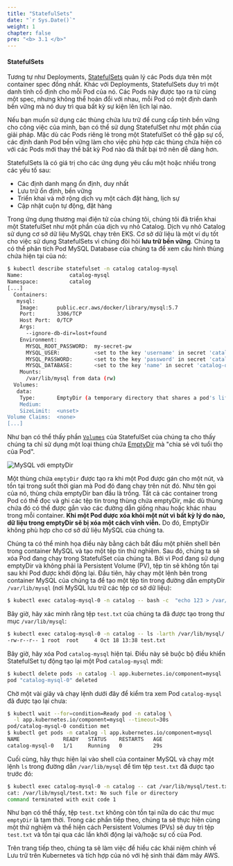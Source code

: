 ```yaml
---
title: "StatefulSets"
date: "`r Sys.Date()`"
weight: 1
chapter: false
pre: "<b> 3.1 </b>"
---
```


#### StatefulSets

Tương tự như Deployments, [StatefulSets](https://kubernetes.io/docs/concepts/workloads/controllers/statefulset/) quản lý các Pods dựa trên một container spec đồng nhất. Khác với Deployments, StatefulSets duy trì một danh tính cố định cho mỗi Pod của nó. Các Pods này được tạo ra từ cùng một spec, nhưng không thể hoán đổi với nhau, mỗi Pod có một định danh bền vững mà nó duy trì qua bất kỳ sự kiện lên lịch lại nào.

Nếu bạn muốn sử dụng các thùng chứa lưu trữ để cung cấp tính bền vững cho công việc của mình, bạn có thể sử dụng StatefulSet như một phần của giải pháp. Mặc dù các Pods riêng lẻ trong một StatefulSet có thể gặp sự cố, các định danh Pod bền vững làm cho việc phù hợp các thùng chứa hiện có với các Pods mới thay thế bất kỳ Pod nào đã thất bại trở nên dễ dàng hơn.

StatefulSets là có giá trị cho các ứng dụng yêu cầu một hoặc nhiều trong các yếu tố sau:

- Các định danh mạng ổn định, duy nhất
- Lưu trữ ổn định, bền vững
- Triển khai và mở rộng dịch vụ một cách đặt hàng, lịch sự
- Cập nhật cuộn tự động, đặt hàng

Trong ứng dụng thương mại điện tử của chúng tôi, chúng tôi đã triển khai một StatefulSet như một phần của dịch vụ nhỏ Catalog. Dịch vụ nhỏ Catalog sử dụng cơ sở dữ liệu MySQL chạy trên EKS. Cơ sở dữ liệu là một ví dụ tốt cho việc sử dụng StatefulSets vì chúng đòi hỏi **lưu trữ bền vững**. Chúng ta có thể phân tích Pod MySQL Database của chúng ta để xem cấu hình thùng chứa hiện tại của nó:

```bash
$ kubectl describe statefulset -n catalog catalog-mysql
Name:               catalog-mysql
Namespace:          catalog
[...]
  Containers:
   mysql:
    Image:      public.ecr.aws/docker/library/mysql:5.7
    Port:       3306/TCP
    Host Port:  0/TCP
    Args:
      --ignore-db-dir=lost+found
    Environment:
      MYSQL_ROOT_PASSWORD:  my-secret-pw
      MYSQL_USER:           <set to the key 'username' in secret 'catalog-db'>  Optional: false
      MYSQL_PASSWORD:       <set to the key 'password' in secret 'catalog-db'>  Optional: false
      MYSQL_DATABASE:       <set to the key 'name' in secret 'catalog-db'>      Optional: false
    Mounts:
      /var/lib/mysql from data (rw)
  Volumes:
   data:
    Type:       EmptyDir (a temporary directory that shares a pod's lifetime)
    Medium:
    SizeLimit:  <unset>
Volume Claims:  <none>
[...]
```

Như bạn có thể thấy phần [`Volumes`](https://kubernetes.io/docs/concepts/storage/volumes/#emptydir-configuration-example) của StatefulSet của chúng ta cho thấy chúng ta chỉ sử dụng một loại thùng chứa [EmptyDir](https://kubernetes.io/docs/concepts/storage/volumes/#emptydir) mà "chia sẻ với tuổi thọ của Pod".

![MySQL với emptyDir](./assets/mysql-emptydir.png)

Một thùng chứa `emptyDir` được tạo ra khi một Pod được gán cho một nút, và tồn tại trong suốt thời gian mà Pod đó đang chạy trên nút đó. Như tên gọi của nó, thùng chứa emptyDir ban đầu là trống. Tất cả các container trong Pod có thể đọc và ghi các tệp tin trong thùng chứa emptyDir, mặc dù thùng chứa đó có thể được gắn vào các đường dẫn giống nhau hoặc khác nhau trong mỗi container. **Khi một Pod được xóa khỏi một nút vì bất kỳ lý do nào, dữ liệu trong emptyDir sẽ bị xóa một cách vĩnh viễn.** Do đó, EmptyDir không phù hợp cho cơ sở dữ liệu MySQL của chúng ta.

Chúng ta có thể minh họa điều này bằng cách bắt đầu một phiên shell bên trong container MySQL và tạo một tệp tin thử nghiệm. Sau đó, chúng ta sẽ xóa Pod đang chạy trong StatefulSet của chúng ta. Bởi vì Pod đang sử dụng emptyDir và không phải là Persistent Volume (PV), tệp tin sẽ không tồn tại sau khi Pod được khởi động lại. Đầu tiên, hãy chạy một lệnh bên trong container MySQL của chúng ta để tạo một tệp tin trong đường dẫn emptyDir `/var/lib/mysql` (nơi MySQL lưu trữ các tệp cơ sở dữ liệu):

```bash
$ kubectl exec catalog-mysql-0 -n catalog -- bash -c  "echo 123 > /var/lib/mysql/test.txt"
```

Bây giờ, hãy xác minh rằng tệp `test.txt` của chúng ta đã được tạo trong thư mục `/var/lib/mysql`:

```bash
$ kubectl exec catalog-mysql-0 -n catalog -- ls -larth /var/lib/mysql/ | grep -i test
-rw-r--r-- 1 root  root     4 Oct 18 13:38 test.txt
```

Bây giờ, hãy xóa Pod `catalog-mysql` hiện tại. Điều này sẽ buộc bộ điều khiển StatefulSet tự động tạo lại một Pod `catalog-mysql` mới:

```bash
$ kubectl delete pods -n catalog -l app.kubernetes.io/component=mysql
pod "catalog-mysql-0" deleted
```

Chờ một vài giây và chạy lệnh dưới đây để kiểm tra xem Pod `catalog-mysql` đã được tạo lại chưa:

```bash
$ kubectl wait --for=condition=Ready pod -n catalog \
  -l app.kubernetes.io/component=mysql --timeout=30s
pod/catalog-mysql-0 condition met
$ kubectl get pods -n catalog -l app.kubernetes.io/component=mysql
NAME              READY   STATUS    RESTARTS   AGE
catalog-mysql-0   1/1     Running   0          29s
```

Cuối cùng, hãy thực hiện lại vào shell của container MySQL và chạy một lệnh `ls` trong đường dẫn `/var/lib/mysql` để tìm tệp `test.txt` đã được tạo trước đó:

```bash expectError=true
$ kubectl exec catalog-mysql-0 -n catalog -- cat /var/lib/mysql/test.txt
cat: /var/lib/mysql/test.txt: No such file or directory
command terminated with exit code 1
```

Như bạn có thể thấy, tệp `test.txt` không còn tồn tại nữa do các thư mục `emptyDir` là tạm thời. Trong các phần tiếp theo, chúng ta sẽ thực hiện cùng một thử nghiệm và thể hiện cách Persistent Volumes (PVs) sẽ duy trì tệp `test.txt` và tồn tại qua các lần khởi động lại và/hoặc sự cố của Pod.

Trên trang tiếp theo, chúng ta sẽ làm việc để hiểu các khái niệm chính về Lưu trữ trên Kubernetes và tích hợp của nó với hệ sinh thái đám mây AWS.